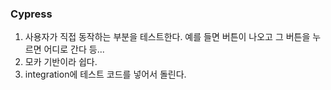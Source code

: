 ### Cypress

1. 사용자가 직접 동작하는 부분을 테스트한다. 예를 들면 버튼이 나오고 그 버튼을 누르면 어디로 간다 등...
2. 모카 기반이라 쉽다.
3. integration에 테스트 코드를 넣어서 돌린다.
